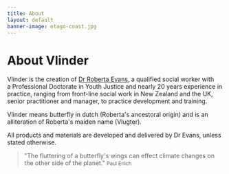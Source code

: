 ```yaml
---
title: About
layout: default
banner-image: otago-coast.jpg
---
```


# About Vlinder

Vlinder is the creation of [Dr Roberta Evans][profile], a qualified social worker with a Professional Doctorate in Youth Justice and nearly 20 years experience in practice, ranging from front-line social work in New Zealand and the UK, senior practitioner and manager, to practice development and training. 

Vlinder means butterfly in dutch (Roberta's ancestoral origin) and is an alliteration of Roberta's maiden name (Vlugter). 

All products and materials are developed and delivered by Dr Evans, unless stated otherwise.

[profile]: http://uk.linkedin.com/pub/roberta-evans/25/b37/907


> "The fluttering of a butterfly's wings can effect climate changes on the other side of the planet."
> <small>Paul Erlich</small>
